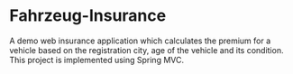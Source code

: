 # Fahrzeug-Insurance

A demo web insurance application which calculates the premium for a vehicle based on the registration city, age of the vehicle and its condition.
This project is implemented using Spring MVC.
